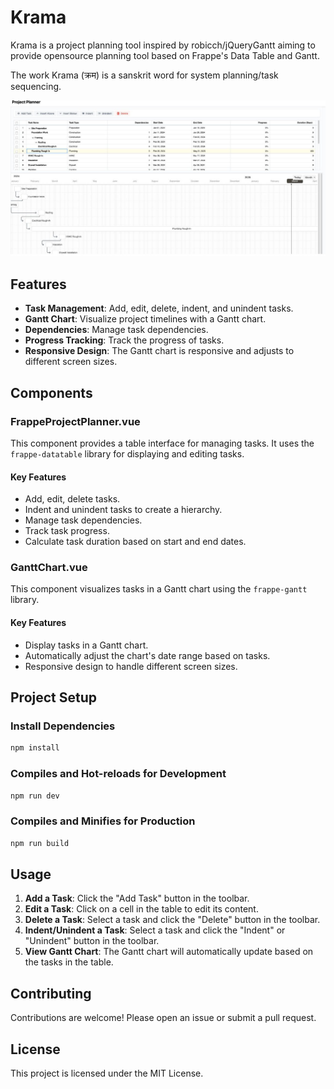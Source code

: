 # Krama 

Krama is a project planning tool inspired by robicch/jQueryGantt aiming to provide opensource planning tool based on Frappe's Data Table and Gantt. 

The work Krama (क्रम) is a sanskrit word for system planning/task sequencing.

![Krama](krama.jpg)
## Features

- **Task Management**: Add, edit, delete, indent, and unindent tasks.
- **Gantt Chart**: Visualize project timelines with a Gantt chart.
- **Dependencies**: Manage task dependencies.
- **Progress Tracking**: Track the progress of tasks.
- **Responsive Design**: The Gantt chart is responsive and adjusts to different screen sizes.

## Components

### FrappeProjectPlanner.vue

This component provides a table interface for managing tasks. It uses the `frappe-datatable` library for displaying and editing tasks.

#### Key Features

- Add, edit, delete tasks.
- Indent and unindent tasks to create a hierarchy.
- Manage task dependencies.
- Track task progress.
- Calculate task duration based on start and end dates.

### GanttChart.vue

This component visualizes tasks in a Gantt chart using the `frappe-gantt` library.

#### Key Features

- Display tasks in a Gantt chart.
- Automatically adjust the chart's date range based on tasks.
- Responsive design to handle different screen sizes.

## Project Setup

### Install Dependencies

```bash
npm install
```

### Compiles and Hot-reloads for Development

```bash
npm run dev
```

### Compiles and Minifies for Production

```bash
npm run build
```

## Usage

1. **Add a Task**: Click the "Add Task" button in the toolbar.
2. **Edit a Task**: Click on a cell in the table to edit its content.
3. **Delete a Task**: Select a task and click the "Delete" button in the toolbar.
4. **Indent/Unindent a Task**: Select a task and click the "Indent" or "Unindent" button in the toolbar.
5. **View Gantt Chart**: The Gantt chart will automatically update based on the tasks in the table.

## Contributing

Contributions are welcome! Please open an issue or submit a pull request.

## License

This project is licensed under the MIT License.